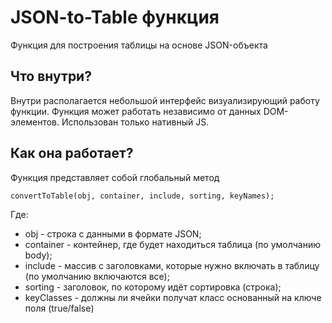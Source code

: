 JSON-to-Table функция
=====================
Функция для построения таблицы на основе JSON-объекта

## Что внутри?
Внутри располагается небольшой интерфейс визуализирующий работу функции.
Функция может работать независимо от данных DOM-элементов.
Использован только нативный JS.

## Как она работает?
Функция представляет собой глобальный метод

```
convertToTable(obj, container, include, sorting, keyNames);
```
Где:
* obj - строка с данными в формате JSON;
* container - контейнер, где будет находиться таблица (по умолчанию body);
* include - массив с заголовками, которые нужно включать в таблицу (по умолчанию включаются все);
* sorting - заголовок, по которому идёт сортировка (строка);
* keyClasses - должны ли ячейки получат класс основанный на ключе поля (true/false)
